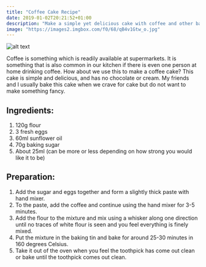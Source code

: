 ```yaml
---
title: "Coffee Cake Recipe"
date: 2019-01-02T20:21:52+01:00
description: "Make a simple yet delicious cake with coffee and other basic ingredients easily available with this coffee cake recipe."
image: "https://images2.imgbox.com/f0/68/qB4v1Gtw_o.jpg"
---
```


![alt text](https://images2.imgbox.com/15/43/LJWsiSjY_o.jpg "Coffee Cake")

Coffee is something which is readily available at supermarkets. It is something that is also common in our kitchen if there is even one person at home drinking coffee. How about we use this to make a coffee cake? This cake is simple and delicious, and has no chocolate or cream. My friends and I usually bake this cake when we crave for cake but do not want to make something fancy.

## Ingredients:

1. 120g flour
2. 3 fresh eggs
3. 60ml sunflower oil
4. 70g baking sugar
5. About 25ml (can be more or less depending on how strong you would like it to be)

## Preparation:

1. Add the sugar and eggs together and form a slightly thick paste with hand mixer.
2. To the paste, add the coffee and continue using the hand mixer for 3-5 minutes.
3. Add the flour to the mixture and mix using a whisker along one direction until no traces of white flour is seen and you feel everything is finely mixed.
4. Put the mixture in the baking tin and bake for around 25-30 minutes in 160 degrees Celsius. 
5. Take it out of the oven when you feel the toothpick has come out clean or bake until the toothpick comes out clean.
